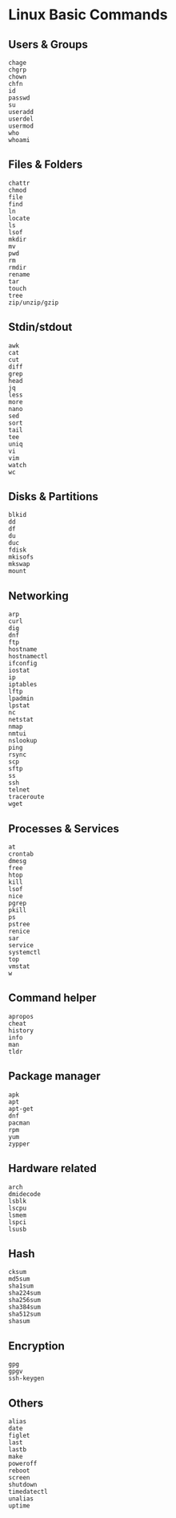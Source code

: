 # Linux Basic Commands

## Users & Groups

```
chage
chgrp
chown
chfn
id
passwd
su
useradd
userdel
usermod
who
whoami
```

## Files & Folders

```
chattr
chmod
file
find
ln
locate
ls
lsof
mkdir
mv
pwd
rm
rmdir
rename
tar
touch
tree
zip/unzip/gzip
```

## Stdin/stdout

```
awk
cat
cut
diff
grep
head
jq
less
more
nano
sed
sort
tail
tee
uniq
vi
vim
watch
wc
```

## Disks & Partitions

```
blkid
dd
df
du
duc
fdisk
mkisofs
mkswap
mount
```

## Networking

```
arp
curl
dig
dnf
ftp
hostname
hostnamectl
ifconfig
iostat
ip
iptables
lftp
lpadmin
lpstat
nc
netstat
nmap
nmtui
nslookup
ping
rsync
scp
sftp
ss
ssh
telnet
traceroute
wget
```

## Processes & Services

```
at
crontab
dmesg
free
htop
kill
lsof
nice
pgrep
pkill
ps
pstree
renice
sar
service
systemctl
top
vmstat
w
```

## Command helper

```
apropos
cheat
history
info
man
tldr
```

## Package manager

```
apk
apt
apt-get
dnf
pacman
rpm
yum
zypper
```

## Hardware related

```
arch
dmidecode
lsblk
lscpu
lsmem
lspci
lsusb
```

## Hash

```
cksum
md5sum
sha1sum
sha224sum
sha256sum
sha384sum
sha512sum
shasum
```

## Encryption

```
gpg
gpgv
ssh-keygen
```

## Others

```
alias
date
figlet
last
lastb
make
poweroff
reboot
screen
shutdown
timedatectl
unalias
uptime
```
